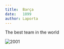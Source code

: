 ```yaml
---
title:  Barça
date:   1899
author: Laporta
---
```


The best team in the world

![2001](img/barça.png)